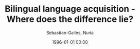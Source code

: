 ---
layout: post
title: Bilingual language acquisition - Where does the difference lie?

date: 1996-01-01 00:00
author: Sebastian-Galles, Nuria
tags: ["bilingual language acquisition","monolingual language acquisition"]
journal: Human Development

link: https://doi.org/10.1159/000321282

year: 2011
---